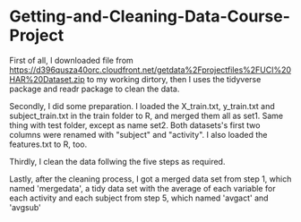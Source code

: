 # Getting-and-Cleaning-Data-Course-Project
First of all, I downloaded file from https://d396qusza40orc.cloudfront.net/getdata%2Fprojectfiles%2FUCI%20HAR%20Dataset.zip to my working dirtory, then I uses the tidyverse package and readr package to clean the data.

Secondly, I did some preparation.
I loaded the X_train.txt, y_train.txt and subject_train.txt in the train folder to R, and merged them all as set1. Same thing with test folder, except as name set2. Both datasets's first two columns were renamed with "subject" and "activity".
I also loaded the features.txt to R, too.

Thirdly, I clean the data follwing the five steps as required.

Lastly, after the cleaning process, I got a merged data set from step 1, which named 'mergedata', a tidy data set with the average of each variable for each activity and each subject from step 5, which named 'avgact' and 'avgsub'
